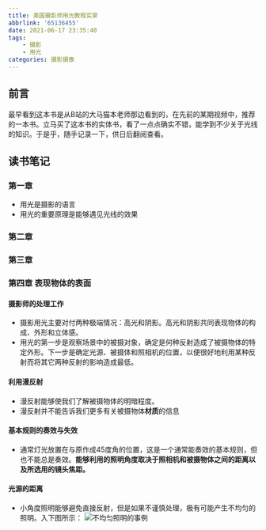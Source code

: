 ```yaml
---
title: 美国摄影师用光教程实录
abbrlink: '65136455'
date: 2021-06-17 23:35:40
tags:
    - 摄影
    - 用光
categories: 摄影摄像
---
```


## 前言
最早看到这本书是从B站的大马猫本老师那边看到的，在先前的某期视频中，推荐的一本书。立马买了这本书的实体书，看了一点点确实不错，能学到不少关于光线的知识。于是乎，随手记录一下，供日后翻阅查看。

<!-- more -->

## 读书笔记
### 第一章
- 用光是摄影的语言
- 用光的重要原理是能够遇见光线的效果

### 第二章
### 第三章
### 第四章 表现物体的表面
#### 摄影师的处理工作
- 摄影用光主要对付两种极端情况：高光和阴影。高光和阴影共同表现物体的构成、外形和立体感。
- 用光的第一步是观察场景中的被摄对象，确定是何种反射造成了被摄物体的特定外形。下一步是确定光源、被摄体和照相机的位置，以便很好地利用某种反射而将其它两种反射的影响造成最低。

#### 利用漫反射
- 漫反射能够使我们了解被摄物体的明暗程度。
- 漫反射并不能告诉我们更多有关被摄物体**材质**的信息

#### 基本规则的奏效与失效
- 通常灯光放置在与原作成45度角的位置，这是一个通常能奏效的基本规则，但也不能总是奏效。**能够利用的照明角度取决于照相机和被摄物体之间的距离以及所选用的镜头焦距。**

#### 光源的距离
- 小角度照明能够避免直接反射，但是如果不谨慎处理，极有可能产生不均匀的照明。入下图所示：
![不均匀照明的事例](65136455/IMG_2353.jpeg)
